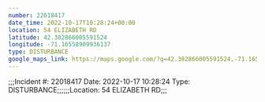 ```yaml
---
number: 22018417
date_time: 2022-10-17T10:28:24+00:00
location: 54 ELIZABETH RD
latitude: 42.382866005591524
longitude: -71.16558909936137
type: DISTURBANCE
google_maps_link: https://maps.google.com/?q=42.382866005591524,-71.16558909936137
---
```


;;;Incident #: 22018417  Date: 2022-10-17 10:28:24   Type: DISTURBANCE;;;;;;Location: 54 ELIZABETH RD;;;
